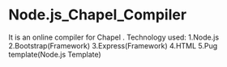 # Node.js_Chapel_Compiler
It is an online compiler for Chapel .
Technology used:
1.Node.js
2.Bootstrap(Framework)
3.Express(Framework)
4.HTML
5.Pug template(Node.js Template)
